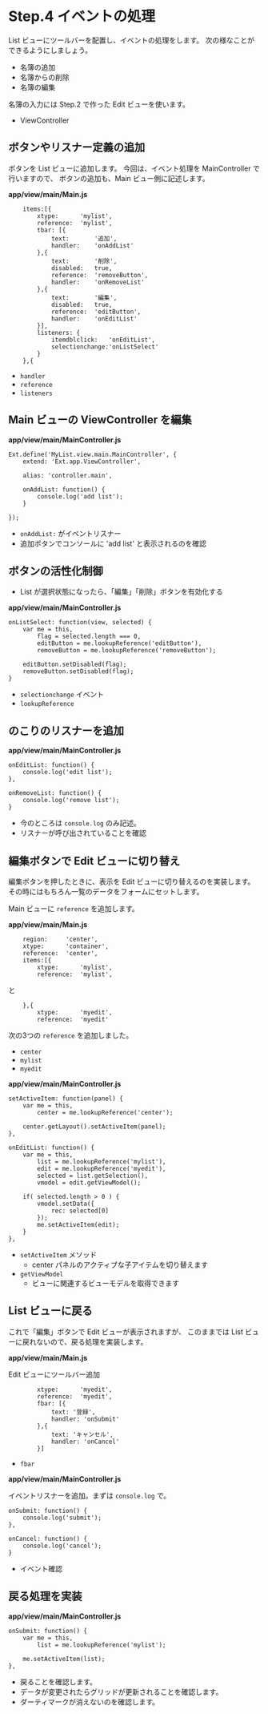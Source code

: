 # Step.4 イベントの処理

List ビューにツールバーを配置し、イベントの処理をします。
次の様なことができるようにしましょう。

* 名簿の追加
* 名簿からの削除
* 名簿の編集

名簿の入力には Step.2 で作った Edit ビューを使います。

* ViewController

## ボタンやリスナー定義の追加

ボタンを List ビューに追加します。
今回は、イベント処理を MainController で行いますので、
ボタンの追加も、Main ビュー側に記述します。

**app/view/main/Main.js**

        items:[{
            xtype:      'mylist',
            reference:  'mylist',
            tbar: [{
                text:       '追加',
                handler:    'onAddList'
            },{
                text:       '削除',
                disabled:   true,
                reference:  'removeButton',
                handler:    'onRemoveList'
            },{
                text:       '編集',
                disabled:   true,
                reference:  'editButton',
                handler:    'onEditList'
            }],
            listeners: {
                itemdblclick:   'onEditList',
                selectionchange:'onListSelect'
            }
        },{

* `handler`
* `reference`
* `listeners`

## Main ビューの ViewController を編集

**app/view/main/MainController.js**

    Ext.define('MyList.view.main.MainController', {
        extend: 'Ext.app.ViewController',

        alias: 'controller.main',

        onAddList: function() {
            console.log('add list');
        }

    });

* `onAddList:` がイベントリスナー
* 追加ボタンでコンソールに 'add list' と表示されるのを確認

## ボタンの活性化制御

* List が選択状態になったら、「編集」「削除」ボタンを有効化する

**app/view/main/MainController.js**

    onListSelect: function(view, selected) {
        var me = this,
            flag = selected.length === 0,
            editButton = me.lookupReference('editButton'),
            removeButton = me.lookupReference('removeButton');

        editButton.setDisabled(flag);
        removeButton.setDisabled(flag);
    }

* `selectionchange` イベント
* `lookupReference`

## のこりのリスナーを追加

**app/view/main/MainController.js**

    onEditList: function() {
        console.log('edit list');
    },

    onRemoveList: function() {
        console.log('remove list');
    }

* 今のところは `console.log` のみ記述。
* リスナーが呼び出されていることを確認

## 編集ボタンで Edit ビューに切り替え

編集ボタンを押したときに、表示を Edit ビューに切り替えるのを実装します。
その時にはもちろん一覧のデータをフォームにセットします。

Main ビューに `reference` を追加します。

**app/view/main/Main.js**

        region:     'center',
        xtype:      'container',
        reference:  'center',
        items:[{
            xtype:      'mylist',
            reference:  'mylist',

と

        },{
            xtype:      'myedit',
            reference:  'myedit'

次の3つの `reference` を追加しました。

* `center`
* `mylist`
* `myedit`

**app/view/main/MainController.js**

    setActiveItem: function(panel) {
        var me = this,
            center = me.lookupReference('center');

        center.getLayout().setActiveItem(panel);
    },

    onEditList: function() {
        var me = this,
            list = me.lookupReference('mylist'),
            edit = me.lookupReference('myedit'),
            selected = list.getSelection(),
            vmodel = edit.getViewModel();

        if( selected.length > 0 ) {
            vmodel.setData({
                rec: selected[0]
            });
            me.setActiveItem(edit);
        }
    },

* `setActiveItem` メソッド
    * center パネルのアクティブな子アイテムを切り替えます
* `getViewModel`
    * ビューに関連するビューモデルを取得できます

## List ビューに戻る

これで「編集」ボタンで Edit ビューが表示されますが、
このままでは List ビューに戻れないので、戻る処理を実装します。

**app/view/main/Main.js**

Edit ビューにツールバー追加

            xtype:      'myedit',
            reference:  'myedit',
            fbar: [{
                text: '登録',
                handler: 'onSubmit'
            },{
                text: 'キャンセル',
                handler: 'onCancel'
            }]

* `fbar`

**app/view/main/MainController.js**

イベントリスナーを追加。まずは `console.log` で。

    onSubmit: function() {
        console.log('submit');
    },

    onCancel: function() {
        console.log('cancel');
    }

* イベント確認

## 戻る処理を実装

**app/view/main/MainController.js**

    onSubmit: function() {
        var me = this,
            list = me.lookupReference('mylist');

        me.setActiveItem(list);
    },

* 戻ることを確認します。
* データが変更されたらグリッドが更新されることを確認します。
* ダーティマークが消えないのを確認します。
